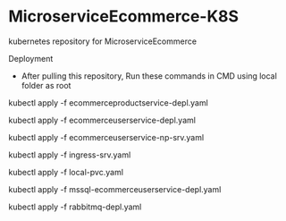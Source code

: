 # MicroserviceEcommerce-K8S
kubernetes repository for MicroserviceEcommerce

Deployment

- After pulling this repository, Run these commands in CMD using local folder as root

  
kubectl apply -f ecommerceproductservice-depl.yaml

kubectl apply -f ecommerceuserservice-depl.yaml

kubectl apply -f ecommerceuserservice-np-srv.yaml

kubectl apply -f ingress-srv.yaml

kubectl apply -f local-pvc.yaml

kubectl apply -f mssql-ecommerceuserservice-depl.yaml

kubectl apply -f rabbitmq-depl.yaml
